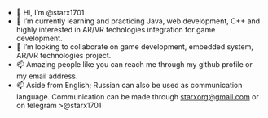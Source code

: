 - 👋 Hi, I’m @starx1701 
- 🌱 I’m currently learning and practicing Java, web development, C++ and highly interested in AR/VR techologies integration for game development. 
- 💞️ I’m looking to collaborate on game development, embedded system, AR/VR technologies project. 
- 📫 Amazing people like you can reach me through my github profile or my email address. 
- 📫 Aside from English; Russian can also be used as communication language. Communication can be made through starxorg@gmail.com or on telegram >@starx1701
<!---
starx1701/starx1701 is a ✨ special ✨ repository because its `README.md` (this file) appears on your GitHub profile.
You can click the Preview link to take a look at your changes.
--->
